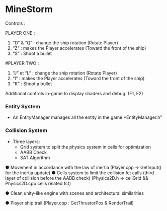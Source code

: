 # MineStorm

Controls :

PLAYER ONE :
1. “D“ & “Q“ : change the ship rotation (Rotate Player)
1. “Z“ : makes the Player accelerates (Toward the front of the ship)
1. “S” : Shoot a bullet

#PLAYER TWO :
1. “J“ et “L“ : change the ship rotation (Rotate Player)
1. “I“ :  makes the Player accelerates (Toward the front of the ship)
1. “K” : Shoot a bullet

Additional controls in-game to display shaders and debug. (F1, F2)


### Entity System
* An EntityManager manages all the entity in the game *EntityManager.h" 

### Collision System
* Three layers:
	* Grid system to split the physics system in cells for optimization 
	* AABB Check
	* SAT Algorithm

● Movement in accordance with the law of inertia
	(Player.cpp -> GetInput() for the inertia update)
● Cells system to limit the collision fct calls (third layer of collision before the AABB check)
(Physics2D.h -> cellGrid && Physics2D.cpp cells related fct)

● Clean unity-like engine with scenes and architectural similarities

● Player ship trail 
	(Player.cpp : GetThrusterPos & RenderTrail)


